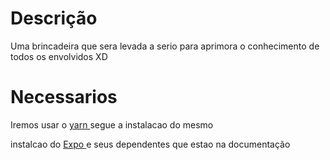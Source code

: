 
#  Descrição  
Uma brincadeira que sera levada a serio para aprimora o conhecimento de todos os envolvidos XD 

# Necessarios

Iremos usar o <a href='https://yarnpkg.com/getting-started/install' target="_blank"> yarn </a> segue a instalacao do mesmo

instalcao do <a href='https://expo.dev' target="_blank"> Expo <a/> e seus dependentes que estao na documentação 


